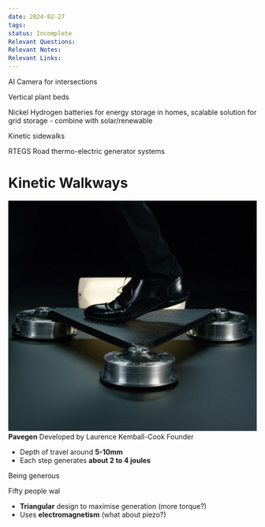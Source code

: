 ```yaml
---
date: 2024-02-27
tags: 
status: Incomplete
Relevant Questions: 
Relevant Notes: 
Relevant Links:
---
```

AI Camera for intersections

Vertical plant beds

Nickel Hydrogen batteries for energy storage in homes, scalable solution for grid storage - combine with solar/renewable

Kinetic sidewalks

RTEGS Road thermo-electric generator systems


# Kinetic Walkways
![500](Attachments/Pavegen_V3_step_.jpg)
**Pavegen**
Developed by Laurence Kemball-Cook Founder
- Depth of travel around **5-10mm**
- Each step generates **about 2 to 4 joules**

Being generous

Fifty people wal

- **Triangular** design to maximise generation (more torque?)
- Uses **electromagnetism** (what about piezo?)